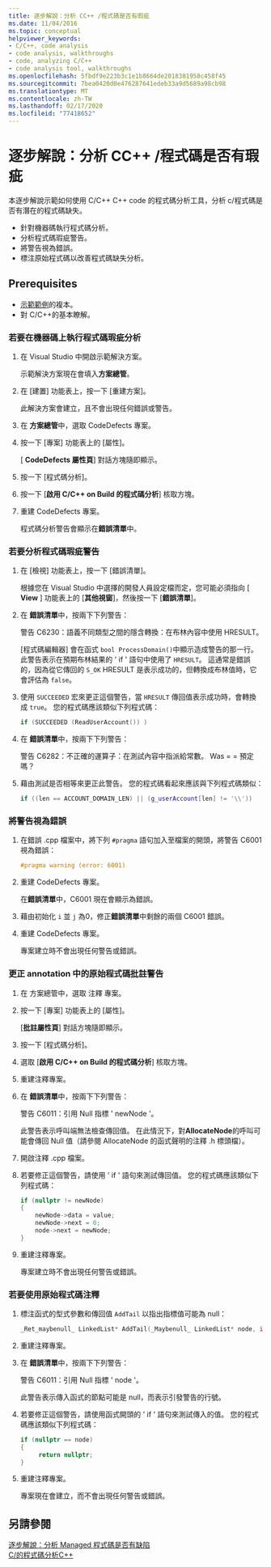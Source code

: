 ```yaml
---
title: 逐步解說：分析 CC++ /程式碼是否有瑕疵
ms.date: 11/04/2016
ms.topic: conceptual
helpviewer_keywords:
- C/C++, code analysis
- code analysis, walkthroughs
- code, analyzing C/C++
- code analysis tool, walkthroughs
ms.openlocfilehash: 5fbdf9e223b3c1e1b8664de2018381958c458f45
ms.sourcegitcommit: 7bea0420d0e476287641edeb33a9d5689a98cb98
ms.translationtype: MT
ms.contentlocale: zh-TW
ms.lasthandoff: 02/17/2020
ms.locfileid: "77418652"
---
```

# <a name="walkthrough-analyzing-cc-code-for-defects"></a>逐步解說：分析 CC++ /程式碼是否有瑕疵

本逐步解說示範如何使用 C/C++ C++ code 的程式碼分析工具，分析 c/程式碼是否有潛在的程式碼缺失。

- 針對機器碼執行程式碼分析。
- 分析程式碼瑕疵警告。
- 將警告視為錯誤。
- 標注原始程式碼以改善程式碼缺失分析。

## <a name="prerequisites"></a>Prerequisites

- [示範範例](../code-quality/demo-sample.md)的複本。
- 對 C/C++的基本瞭解。

### <a name="to-run-code-defect-analysis-on-native-code"></a>若要在機器碼上執行程式碼瑕疵分析

1. 在 Visual Studio 中開啟示範解決方案。

     示範解決方案現在會填入**方案總管**。

1. 在 [建置] 功能表上，按一下 [重建方案]。

     此解決方案會建立，且不會出現任何錯誤或警告。

1. 在 **方案總管**中，選取 CodeDefects 專案。

1. 按一下 [專案] 功能表上的 [屬性]。

     [ **CodeDefects 屬性頁**] 對話方塊隨即顯示。

1. 按一下 [程式碼分析]。

1. 按一下 [**啟用 C/C++ on Build 的程式碼分析**] 核取方塊。

1. 重建 CodeDefects 專案。

     程式碼分析警告會顯示在**錯誤清單**中。

### <a name="to-analyze-code-defect-warnings"></a>若要分析程式碼瑕疵警告

1. 在 [檢視] 功能表上，按一下 [錯誤清單]。

     根據您在 Visual Studio 中選擇的開發人員設定檔而定，您可能必須指向 [ **View** ] 功能表上的 [**其他視窗**]，然後按一下 [**錯誤清單**]。

1. 在 **錯誤清單**中，按兩下下列警告：

     警告 C6230：語義不同類型之間的隱含轉換：在布林內容中使用 HRESULT。

     [程式碼編輯器] 會在函式 `bool ProcessDomain()`中顯示造成警告的那一行。 此警告表示在預期布林結果的 ' if ' 語句中使用了 `HRESULT`。  這通常是錯誤的，因為從它傳回的 `S_OK` HRESULT 是表示成功的，但轉換成布林值時，它會評估為 `false`。

1. 使用 `SUCCEEDED` 宏來更正這個警告，當 `HRESULT` 傳回值表示成功時，會轉換成 `true`。 您的程式碼應該類似下列程式碼：

   ```cpp
   if (SUCCEEDED (ReadUserAccount()) )
   ```

1. 在 **錯誤清單**中，按兩下下列警告：

     警告 C6282：不正確的運算子：在測試內容中指派給常數。 Was = = 預定嗎？

1. 藉由測試是否相等來更正此警告。 您的程式碼看起來應該與下列程式碼類似：

   ```cpp
   if ((len == ACCOUNT_DOMAIN_LEN) || (g_userAccount[len] != '\\'))
   ```

### <a name="to-treat-warning-as-an-error"></a>將警告視為錯誤

1. 在錯誤 .cpp 檔案中，將下列 `#pragma` 語句加入至檔案的開頭，將警告 C6001 視為錯誤：

   ```cpp
   #pragma warning (error: 6001)
   ```

1. 重建 CodeDefects 專案。

     在**錯誤清單**中，C6001 現在會顯示為錯誤。

1. 藉由初始化 `i` 並 `j` 為0，修正**錯誤清單**中剩餘的兩個 C6001 錯誤。

1. 重建 CodeDefects 專案。

     專案建立時不會出現任何警告或錯誤。

### <a name="to-correct-the-source-code-annotation-warnings-in-annotationc"></a>更正 annotation 中的原始程式碼批註警告

1. 在 方案總管中，選取 注釋 專案。

1. 按一下 [專案] 功能表上的 [屬性]。

     [**批註屬性頁**] 對話方塊隨即顯示。

1. 按一下 [程式碼分析]。

1. 選取 [**啟用 C/C++ on Build 的程式碼分析**] 核取方塊。

1. 重建注釋專案。

1. 在 **錯誤清單**中，按兩下下列警告：

     警告 C6011：引用 Null 指標 ' newNode '。

     此警告表示呼叫端無法檢查傳回值。 在此情況下，對**AllocateNode**的呼叫可能會傳回 Null 值（請參閱 AllocateNode 的函式聲明的注釋 .h 標頭檔）。

1. 開啟注釋 .cpp 檔案。

1. 若要修正這個警告，請使用 ' if ' 語句來測試傳回值。 您的程式碼應該類似下列程式碼：

   ```cpp
   if (nullptr != newNode)
   {
       newNode->data = value;
       newNode->next = 0;
       node->next = newNode;
   }
   ```

1. 重建注釋專案。

     專案建立時不會出現任何警告或錯誤。

### <a name="to-use-source-code-annotation"></a>若要使用原始程式碼注釋

1. 標注函式的型式參數和傳回值 `AddTail` 以指出指標值可能為 null：

   ```cpp
   _Ret_maybenull_ LinkedList* AddTail(_Maybenull_ LinkedList* node, int value)
   ```

1. 重建注釋專案。

1. 在 **錯誤清單**中，按兩下下列警告：

     警告 C6011：引用 Null 指標 ' node '。

     此警告表示傳入函式的節點可能是 null，而表示引發警告的行號。

1. 若要修正這個警告，請使用函式開頭的 ' if ' 語句來測試傳入的值。 您的程式碼應該類似下列程式碼：

   ```cpp
   if (nullptr == node)
   {
        return nullptr;
   }
   ```

1. 重建注釋專案。

     專案現在會建立，而不會出現任何警告或錯誤。

## <a name="see-also"></a>另請參閱

[逐步解說：分析 Managed 程式碼是否有缺陷](/visualstudio/code-quality/walkthrough-analyzing-managed-code-for-code-defects)\
[C/的程式碼分析C++](../code-quality/code-analysis-for-c-cpp-overview.md)
